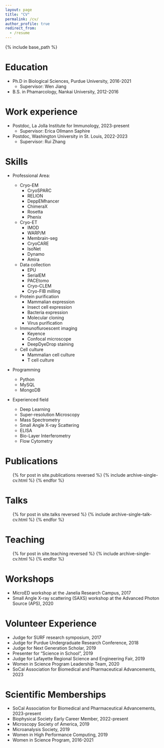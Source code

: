 ```yaml
---
layout: page
title: "CV"
permalink: /cv/
author_profile: true
redirect_from:
  - /resume
---
```


{% include base_path %}

Education
======
* Ph.D in Biological Sciences, Purdue University, 2016-2021
	* Supervisor: Wen Jiang
* B.S. in Phamarcology, Nankai University, 2012-2016

Work experience
======
* Postdoc, La Jolla Institute for Immunology, 2023-present
	* Supervisor: Erica Ollmann Saphire
* Postdoc, Washington University in St. Louis, 2022-2023
	* Supervisor: Rui Zhang

Skills
======
* Professional Area: 
  * Cryo-EM
  	* CryoSPARC 
  	* RELION
  	* DeppEMhancer
  	* ChimeraX
  	* Rosetta
  	* Phenix 
  * Cryo-ET
  	* IMOD
  	* WARP/M
  	* Membrain-seg
  	* CryoCARE
  	* IsoNet
  	* Dynamo
  	* Amira
  * Data collection
  	* EPU
  	* SerialEM
  	* PACEtomo
  	* Cryo-CLEM
  	* Cryo-FIB milling
  * Protein purification
  	* Mammalian expression
  	* Insect cell expression
  	* Bacteria expression
  	* Molecular cloning
  	* Virus purification
  * Immunofluroescent imaging
  	* Keyence 
  	* Confocal microscope
  	* DeepDyeDrop staining
  * Cell culture
  	* Mammalian cell culture
  	* T cell culture
  	
* Programming
  * Python
  * MySQL
  * MongoDB
* Experienced field
  * Deep Learning
  * Super-resolution Microscopy
  * Mass Spectrometry
  * Small Angle X-ray Scattering
  * ELISA
  * Bio-Layer Interferometry
  * Flow Cytometry

Publications
======
  <ul>{% for post in site.publications reversed %}
    {% include archive-single-cv.html %}
  {% endfor %}</ul>
  
Talks
======
  <ul>{% for post in site.talks reversed %}
    {% include archive-single-talk-cv.html  %}
  {% endfor %}</ul>
  
Teaching
======
  <ul>{% for post in site.teaching reversed %}
    {% include archive-single-cv.html %}
  {% endfor %}</ul>
  
Workshops
======
* MicroED workshop at the Janelia Research Campus, 2017
* Small Angle X-ray scattering (SAXS) workshop at the Advanced Photon Source (APS), 2020

Volunteer Experience
======
* Judge for SURF research symposium, 2017
* Judge for Purdue Undergraduate Research Conference, 2018
* Judge for Next Generation Scholar, 2019
* Presenter for “Science in School”, 2019
* Judge for Lafayette Regional Science and Engineering Fair, 2019
* Women in Science Program Leadership Team, 2020
* SoCal Association for Biomedical and Pharmaceutical Advancements, 2023

Scientific Memberships
======
* SoCal Association for Biomedical and Pharmaceutical Advancements, 2023-present
* Biophysical Society Early Career Member, 2022-present
* Microscopy Society of America, 2019
* Microanalysis Society, 2019
* Women in High Performance Computing, 2019
* Women in Science Program, 2016-2021
